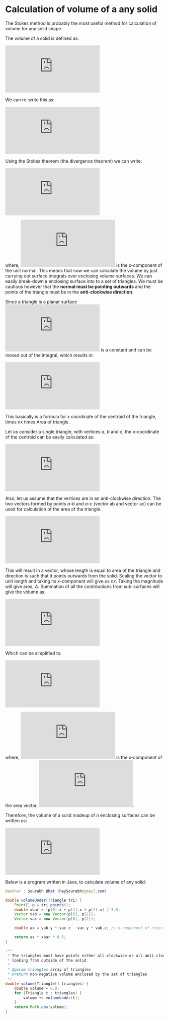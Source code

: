 # Calculation of volume of a any solid

The Stokes method is probably the most useful method for calculation of volume for any solid shape.

The volume of a solid is defined as:

![](https://latex.codecogs.com/gif.latex?%5Ciiint%5Climits_%7BVol%7D%20dx%5C%20dx%5C%20dz)

We can re-write this as:

![](https://latex.codecogs.com/gif.latex?%5Ciiint%5Climits_%7BVol%7D%20%5Cfrac%7B%5Cpartial%20x%7D%7B%5Cpartial%20x%7D%5C%20dx%5C%20dx%5C%20dz)

Using the Stokes theorem (the divergence theorem) we can write:

![](https://latex.codecogs.com/gif.latex?%5Ciint%5Climits_%7BArea%7D%20x%7E%5C%2Cnx%5C%20dA)

where, ![](https://latex.codecogs.com/gif.latex?nx) is the x-component of the unit normal. This means that now we can calculate the volume by just carrying out surface integrals over enclosing volume surfaces.
We can easily break-down a enclosing surface into to a set of triangles. We must be cautious however that the **normal must be pointing outwards** and the points of the triangle must be in the **anti-clockwise direction**.

Since a triangle is a planar surface ![](https://latex.codecogs.com/gif.latex?nx) is a constant and can be moved out of the integral, which results in:

![](https://latex.codecogs.com/gif.latex?nx%5Ciint%5Climits_%7BArea%7D%20x%5C%2C%5C%20dA)

This basically is a formula for x coordinate of the centroid of the triangle, times nx times Area of triangle.

Let us consider a single triangle, with vertices *a*, *b* and *c*, the x-coordinate of the centroid can be easily calculated as:

![](https://latex.codecogs.com/gif.latex?%5Cbar%7Bx%7D%20%3D%20%28xa%20&plus;%20xb%20&plus;%20xc%29%20/%203)

Also, let us assume that the vertices are in an anti-clockwise direction. The two vectors formed by points *a-b* and *a-c* (vector ab and vector ac) can be used for calculation of the area of the triangle.

![](https://latex.codecogs.com/gif.latex?%5Cvec%7BA%7D%20%3D%20%5Cfrac%7B1%7D%7B2%7D%20%28%5Cvec%7Bab%7D%20%5Ctimes%20%5Cvec%7Bac%7D%29)

This will result in a vector, whose length is equal to area of the triangle and direction is such that it points outwards from the solid. Scaling the vector to unit length and taking its *x*-component will give us *nx*. Taking the magnitude will give area, *A*. Summation of all the contributions from sub-surfaces will give the volume as:

![](https://latex.codecogs.com/gif.latex?%5Csum_%7Bi%3D0%7D%5E%7Bn-1%7D%20nx_i%5C%2C%7CA_i%7C%5C%2C%20%5Cbar%7Bx%7D_i)

Which can be simplified to:

![](https://latex.codecogs.com/gif.latex?%5Csum_%7Bi%3D0%7D%5E%7Bn-1%7D%20%5Cvec%7BA%7D_%7Bix%7D%5C%2C%20%5Cbar%7Bx%7D_i)

where, ![](https://latex.codecogs.com/gif.latex?%5Cvec%7BA%7D_%7Bix%7D) is the x-component of the area vector, ![](https://latex.codecogs.com/gif.latex?%5Cvec%7BA%7D_i).

Therefore, the volume of a solid madeup of *n* enclosing surfaces can be written as:

![](https://latex.codecogs.com/gif.latex?%5Ctext%7BVolume%7D%20%3D%20%5Csum_%7Bi%3D0%7D%5E%7Bn-1%7D%20%5Cvec%7BA%7D_%7Bix%7D%5C%2C%20%5Cbar%7Bx%7D_i)

Below is a program written in Java, to calculate volume of any solid:
```java
@author : Sourabh Bhat (heySourabh@gmail.com)

double volumeUnder(Triangle tri) {
    Point[] p = tri.points();
    double xbar = (p[0].x + p[1].x + p[2].x) / 3.0;
    Vector vab = new Vector(p[0], p[1]);
    Vector vac = new Vector(p[0], p[2]);

    double ax = vab.y * vac.z - vac.y * vab.z; // x-component of cross product

    return ax * xbar * 0.5;
}

/**
 * The triangles must have points either all-clockwise or all-anti-clockwise, 
 * looking from outside of the solid.
 *
 * @param triangles array of triangles
 * @return non-negative volume enclosed by the set of triangles
 */
double volume(Triangle[] triangles) {
    double volume = 0.0;
    for (Triangle t : triangles) {
        volume += volumeUnder(t);
    }
    return Math.abs(volume);
}
```

